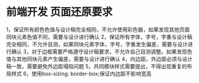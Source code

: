 # 前端开发 页面还原要求

1，保证所有颜色色值与设计稿完全相同，不允许使用彩色器，如果发现其他页面同块元素色值不同，需要与设计进行确认
2，保证所有字体，字号，字重与设计稿完全相同，不允许目测，如果同块元素字体，字号，字重发生偏差，需要与设计进行确认
3，对于边框需要严格遵守设计稿要求，不允许自己目测调整。如果发现色值与其他同块元素产生偏差，需要与设计进行确认
4，内边距，外边距必须与设计稿一致，需要避免外边距塌陷问题
5，共同模块样式需要提出，不得出现重复的布局样式
6，使用box-sizing: border-box;保证内边距不影响宽高